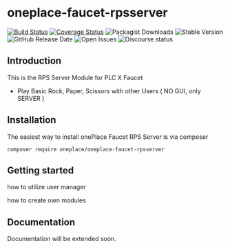 # oneplace-faucet-rpsserver

[![Build Status](https://travis-ci.com/OnePlc/PLC_X_Faucet_RPSServer.svg?branch=master)](https://travis-ci.com/OnePlc/PLC_X_Livechat)
[![Coverage Status](https://coveralls.io/repos/github/OnePlc/PLC_X_Faucet_RPSServer/badge.svg?branch=master)](https://coveralls.io/github/OnePlc/PLC_X_Livechat?branch=master)
![Packagist Downloads](https://img.shields.io/packagist/dt/oneplace/oneplace-faucet-rpsserver)
![Stable Version](https://img.shields.io/packagist/v/oneplace/oneplace-faucet-rpsserver)
![GitHub Release Date](https://img.shields.io/github/release-date/oneplc/plc_x_faucet_rpsserver)
![Open Issues](https://img.shields.io/github/issues-raw/oneplc/plc_x_faucet_rpsserver)
![Discourse status](https://img.shields.io/discourse/status?server=https%3A%2F%2Fdiscourse.1plc.ch)

## Introduction

This is the RPS Server Module for PLC X Faucet

- Play Basic Rock, Paper, Scissors with other Users ( NO GUI, only SERVER )

## Installation

The easiest way to install onePlace Faucet RPS Server is via composer
```shell script
composer require oneplace/oneplace-faucet-rpsserver
```

## Getting started

how to utilize user manager

how to create own modules

## Documentation

Documentation will be extended soon.

